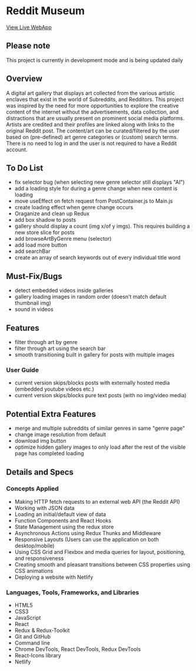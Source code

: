 # Reddit Museum

[View Live WebApp](https://redditmuseum.netlify.app/)

## Please note

This project is currently in development mode and is being updated daily 

## Overview

A digital art gallery that displays art collected from the various artistic enclaves that exist in the world of Subreddits, and Redditors. This project was inspired by the need for more opportunities to explore the creative content of the internet without the advertisements, data collection, and distractions that are usually present on prominent social media platforms. Artists are credited and their profiles are linked along with links to the original Reddit post. The content/art can be curated/filtered by the user based on (pre-defined) art genre categories or (custom) search terms. There is no need to log in and the user is not required to have a Reddit account.

## To Do List

- fix selector bug (when selecting new genre selector still displays "AI")
- add a loading style for during a genre change when new content is loading
- move useEffect on fetch request from PostContainer.js to Main.js
- create loading effect when genre change occurs
- Oraganize and clean up Redux
- add box shadow to posts
- gallery should display a count (img x/of y imgs). This requires building a new store slice for posts
- add browseArtByGenre menu (selector)
- add load more button
- add searchBar
- create an array of search keywords out of every individual title word

## Must-Fix/Bugs

- detect embedded videos inside galleries
- gallery loading images in random order (doesn't match default thumbnail img)
- sound in videos

## Features

- filter through art by genre
- filter through art using the search bar
- smooth transitioning built in gallery for posts with multiple images

### User Guide

- current version skips/blocks posts with externally hosted media (embedded youtube videos etc.)
- current version skips/blocks pure text posts (with no img/video media)

## Potential Extra Features

- merge and multiple subreddits of similar genres in same "genre page"
- change image resolution from default
- download img button
- optimize hidden gallery images to only load after the rest of the visible page has completed loading

## Details and Specs

### Concepts Applied

- Making HTTP fetch requests to an external web API (the Reddit API)
- Working with JSON data
- Loading an initial/default view of data
- Function Components and React Hooks
- State Management using the redux store
- Asynchronous Actions using Redux Thunks and Middleware
- Responsive Layouts (Users can use the application on both desktop/mobile)
- Using CSS Grid and Flexbox and media queries for layout, positioning, and responsiveness
- Creating smooth and pleasant transitions between CSS properties using CSS animations
- Deploying a website with Netlify

### Languages, Tools, Frameworks, and Libraries

- HTML5
- CSS3
- JavaScript
- React
- Redux & Redux-Toolkit
- Git and GitHub
- Command line
- Chrome DevTools, React DevTools, Redux DevTools
- React-Icons library
- Netlify

